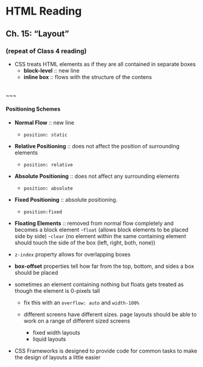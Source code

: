 # HTML Reading 

## Ch. 15: “Layout” 
### (repeat of Class 4 reading)
* CSS treats HTML elements as if they are all contained in separate boxes
  - **block-level** :: new line
  - **inline box** :: flows with the structure of the contens

<br>~~~<br>

#### Positioning Schemes
- **Normal Flow** :: new line 
  - `position: static`
- **Relative Positioning** :: does not affect the position of surrounding elements
  - `position: relative`
- **Absolute Positioning** :: does not affect any surrounding elements
  - `position: absolute`
- **Fixed Positioning** :: absolute positioning. 
  - `position:fixed`
- **Floating Elements** :: removed from normal flow completely and becomes a block element
  -`float` (allows block elements to be placed side by side)
  -`clear` (no element within the same containing element should touch the side of the box (left, right, both, none))

- `z-index` property allows for overlapping boxes
- **box-offset** properties tell how far from the top, bottom, and sides a box should be placed

- sometimes an element containing nothing but floats gets treated as though the element is 0-pixels tall
  - fix this with an `overflow: auto` and `width-100%`

  - different screens have different sizes. page layouts should be able to work on a range of different sized screens
      - fixed width layouts
      - liquid layouts

- CSS Frameworks is designed to provide code for common tasks to make the design of layouts a little easier
